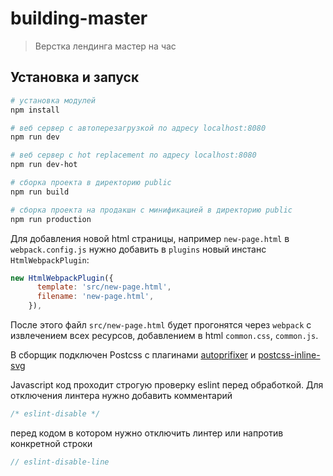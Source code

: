 # building-master

> Верстка лендинга мастер на час

## Установка и запуск

```bash
# установка модулей
npm install

# веб сервер с автоперезагрузкой по адресу localhost:8080
npm run dev

# веб сервер с hot replacement по адресу localhost:8080
npm run dev-hot

# сборка проекта в директорию public
npm run build

# сборка проекта на продакшн с минификацией в директорию public
npm run production
```

Для добавления новой html страницы, например `new-page.html` в `webpack.config.js` нужно добавить в `plugins` новый инстанс `HtmlWebpackPlugin`:

```js
new HtmlWebpackPlugin({
      template: 'src/new-page.html',
      filename: 'new-page.html',
    }),
```

После этого файл `src/new-page.html` будет прогонятся через `webpack` c извлечением всех ресурсов, добавлением в html `common.css`, `common.js`.

В сборщик подключен Postcss с плагинами [autoprifixer](https://github.com/postcss/autoprefixer) и [postcss-inline-svg](https://github.com/TrySound/postcss-inline-svg)

Javascript код проходит строгую проверку eslint перед обработкой. Для отключения линтера нужно добавить комментарий

```JavaScript
/* eslint-disable */
```

перед кодом в котором нужно отключить линтер или напротив конкретной строки

```JavaScript
// eslint-disable-line
```
